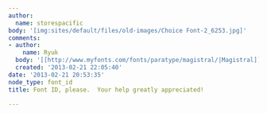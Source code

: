 ```yaml
---
author:
  name: storespacific
body: '[img:sites/default/files/old-images/Choice Font-2_6253.jpg]'
comments:
- author:
    name: Ryuk
  body: '[[http://www.myfonts.com/fonts/paratype/magistral/|Magistral]]'
  created: '2013-02-21 22:05:40'
date: '2013-02-21 20:53:35'
node_type: font_id
title: Font ID, please.  Your help greatly appreciated!

---
```

